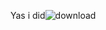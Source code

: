 Yas i did![download](https://encrypted-tbn0.gstatic.com/images?q=tbn:ANd9GcQKouE7cBeMTNpP3KtD40mi5qx9oJG7gDF_PinlAtjX3anloao:https://ih1.redbubble.net/image.5432129929.6116/st,small,507x507-pad,600x600,f8f8f8.jpg&s)
